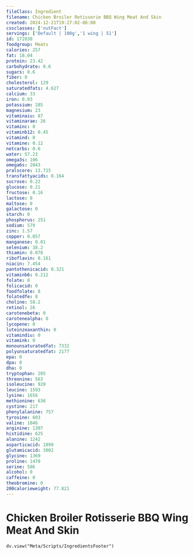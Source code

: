 ```yaml
---
fileClass: Ingredient
filename: Chicken Broiler Rotisserie BBQ Wing Meat And Skin
created: 2024-12-21T19:27:02-06:00
cssclasses: ['nutFact']
servings: ['Default | 100g','1 wing | 51']
id: 172830
foodgroup: Meats
calories: 257
fat: 18.04
protein: 23.42
carbohydrate: 0.6
sugars: 0.6
fiber: 0
cholesterol: 129
saturatedfats: 4.627
calcium: 33
iron: 0.93
potassium: 285
magnesium: 23
vitaminaiu: 87
vitaminarae: 26
vitaminc: 0
vitaminb12: 0.45
vitamind: 0
vitamine: 0.12
netcarbs: 0.6
water: 57.23
omega3s: 106
omega6s: 2043
pralscore: 13.715
transfattyacids: 0.164
sucrose: 0.22
glucose: 0.21
fructose: 0.16
lactose: 0
maltose: 0
galactose: 0
starch: 0
phosphorus: 251
sodium: 579
zinc: 1.57
copper: 0.057
manganese: 0.01
selenium: 38.2
thiamin: 0.078
riboflavin: 0.161
niacin: 7.454
pantothenicacid: 0.321
vitaminb6: 0.212
folate: 8
folicacid: 0
foodfolate: 8
folatedfe: 8
choline: 58.2
retinol: 26
carotenebeta: 0
carotenealpha: 0
lycopene: 0
luteinzeaxanthin: 0
vitamindiu: 0
vitamink: 0
monounsaturatedfat: 7332
polyunsaturatedfat: 2177
epa: 0
dpa: 0
dha: 0
tryptophan: 205
threonine: 563
isoleucine: 920
leucine: 1593
lysine: 1656
methionine: 636
cystine: 217
phenylalanine: 757
tyrosine: 603
valine: 1046
arginine: 1307
histidine: 625
alanine: 1242
asparticacid: 1899
glutamicacid: 3002
glycine: 1369
proline: 1470
serine: 586
alcohol: 0
caffeine: 0
theobromine: 0
200calorieweight: 77.821
---
```


# Chicken Broiler Rotisserie BBQ Wing Meat And Skin

```dataviewjs
dv.view("Meta/Scripts/IngredientsFooter")
```